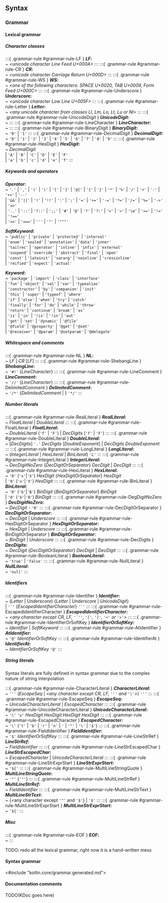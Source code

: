 ## Syntax

### Grammar

#### Lexical grammar

##### Character classes

:::{ .grammar-rule #grammar-rule-LF }
**_LF_:**  
  ~  _<unicode character Line Feed U+000A>_
:::
:::{ .grammar-rule #grammar-rule-CR }
**_CR_:**  
  ~  _<unicode character Carriage Return U+000D>_
:::
:::{ .grammar-rule #grammar-rule-WS }
**_WS_:**  
  ~  _<one of the following characters: SPACE U+0020, TAB U+0009, Form Feed U+000C>_
:::
:::{ .grammar-rule #grammar-rule-Underscore }
**_Underscore_:**  
  ~  _<unicode character Low Line U+005F>_
:::
:::{ .grammar-rule #grammar-rule-Letter }
**_Letter_:**  
  ~  _<any unicode character from classes Ll, Lm, Lo, Lt, Lu or Nl>_
:::
:::{ .grammar-rule #grammar-rule-UnicodeDigit }
**_UnicodeDigit_:**  
  ~  _<any unicode character from class Nd>_
:::
:::{ .grammar-rule #grammar-rule-LineCharacter }
**_LineCharacter_:**  
  ~  _<any unicode character excluding LF and CR>_
:::
:::{ .grammar-rule #grammar-rule-BinaryDigit }
**_BinaryDigit_:**  
  ~  `'0'` | `'1'`
:::
:::{ .grammar-rule #grammar-rule-DecimalDigit }
**_DecimalDigit_:**  
  ~  `'0'` | `'1'` | `'2'` | `'3'` | `'4'` | `'5'` | `'6'` | `'7'` | `'8'` | `'9'`
:::
:::{ .grammar-rule #grammar-rule-HexDigit }
**_HexDigit_:**  
  ~  _DecimalDigit_   
      | `'A'` | `'B'` | `'C'` | `'D'` | `'E'` | `'F'`   
      | `'a'` | `'b'` | `'c'` | `'d'` | `'e'` | `'f'`
:::

##### Keywords and operators

**_Operator_:**  
  ~  `'.'` | `','` | `'('` | `')'` | `'['` | `']'` | `'@['` | `'{'` | `'}'` | `'*'` | `'%'` | `'/'` | `'+'` | `'-'` | `'++'` | `'--'`   
      | `'&&'` | `'||'` | `'!'` | `'!!'` | `':'` | `';'` | `'='` | `'+='` | `'-='` | `'*='` | `'/='` | `'%='` | `'->'` | `'=>'`   
      | `'..'` | `'::'` | `'?::'` | `';;'` | `'#'` | `'@'` | `'?'` | `'?:'` | `'<'` | `'>'` | `'\m'` | `'>='` | `'!='` | `'!=='`   
      | `'=='` | `'==='` | `'''` | `'"'` | `'"""'`

**_SoftKeyword_:**  
  ~  `'public'` | `'private'` | `'protected'` | `'internal'`   
    | `'enum'` | `'sealed'` | `'annotation'` | `'data'` | `'inner'`   
    | `'tailrec'` | `'operator'` | `'inline'` | `'infix'` | `'external'`   
    | `'suspend'` | `'override'` | `'abstract'` | `'final'` | `'open'`   
    | `'const'` | `'lateinit'` | `'vararg'` | `'noinline'` | `'crossinline'`   
    | `'reified'` | `'expect'` | `'actual'`   

**_Keyword_:**  
  ~  `'package'` | `'import'` | `'class'` | `'interface'`   
    | `'fun'` | `'object'` | `'val'` | `'var'` | `'typealias'`   
    | `'constructor'` | `'by'` | `'companion'` | `'init'`   
    | `'this'` | `'super'` | `'typeof'` | `'where'`   
    | `'if'` | `'else'` | `'when'` | `'try'` | `'catch'`   
    | `'finally'` | `'for'` | `'do'` | `'while'` | `'throw'`   
    | `'return'` | `'continue'` | `'break'` | `'as'`   
    | `'is'` | `'in'` | `'!is'` | `'!in'` | `'out'`   
    | `'get'` | `'set'` | `'dynamic'` | `'@file'`   
    | `'@field'` | `'@property'` | `'@get'` | `'@set'`   
    | `'@receiver'` | `'@param'` | `'@setparam'` | `'@delegate'`   

##### Whitespace and comments

:::{ .grammar-rule #grammar-rule-NL }
**_NL_:**  
  ~  _LF_ | _CR_ [_LF_]
:::
:::{ .grammar-rule #grammar-rule-ShebangLine }
**_ShebangLine_:**  
  ~  `'#!'` {_LineCharacter_}
:::
:::{ .grammar-rule #grammar-rule-LineComment }
**_LineComment_:**  
  ~  `'//'` {_LineCharacter_}
:::
:::{ .grammar-rule #grammar-rule-DelimitedComment }
**_DelimitedComment_:**  
  ~  `'/*'` {_DelimitedComment_ | <any character>} `'*/'`
:::

##### Number literals

:::{ .grammar-rule #grammar-rule-RealLiteral }
**_RealLiteral_:**  
  ~  _FloatLiteral_ | _DoubleLiteral_
:::
:::{ .grammar-rule #grammar-rule-FloatLiteral }
**_FloatLiteral_:**  
  ~  _DoubleLiteral_ (`'f'` | `'F'`)
      | _DecDigits_ (`'f'` | `'F'`)
:::
:::{ .grammar-rule #grammar-rule-DoubleLiteral }
**_DoubleLiteral_:**  
  ~  [_DecDigits_] `'.'` _DecDigits_ [_DoubleExponent_]
      | _DecDigits_ _DoubleExponent_
:::
:::{ .grammar-rule #grammar-rule-LongLiteral }
**_LongLiteral_:**  
  ~  (_IntegerLiteral_ | _HexLiteral_ | _BinLiteral_) `'L'`
:::
:::{ .grammar-rule #grammar-rule-IntegerLiteral }
**_IntegerLiteral_:**  
  ~  _DecDigitNoZero_ {_DecDigitOrSeparator_} _DecDigit_
      | _DecDigit_
:::
:::{ .grammar-rule #grammar-rule-HexLiteral }
**_HexLiteral_:**  
  ~  `'0'` (`'x'`|`'X'`) _HexDigit_ {_HexDigitOrSeparator_} _HexDigit_   
      | `'0'` (`'x'`|`'X'`) _HexDigit_
:::
:::{ .grammar-rule #grammar-rule-BinLiteral }
**_BinLiteral_:**  
  ~  `'0'` (`'b'`|`'B'`) _BinDigit_ {_BinDigitOrSeparator_} _BinDigit_   
      | `'0'` (`'b'`|`'B'`) _BinDigit_
:::
:::{ .grammar-rule #grammar-rule-DegDigitNoZero }
**_DecDigitNoZero_:**  
  ~  _DecDigit_ - `'0'`
:::
:::{ .grammar-rule #grammar-rule-DecDigitOrSeparator }
**_DecDigitOrSeparator_:**  
  ~  _DecDigit_ | _Underscore_
:::
:::{ .grammar-rule #grammar-rule-HexDigitOrSeparator }
**_HexDigitOrSeparator_:**  
  ~  _HexDigit_ | _Underscore_
:::
:::{ .grammar-rule #grammar-rule-BinDigitOrSeparator }
**_BinDigitOrSeparator_:**  
  ~  _BinDigit_ | _Underscore_
:::
:::{ .grammar-rule #grammar-rule-DecDigits }
**_DecDigits_:**  
  ~  _DecDigit_ {_DecDigitOrSeparator_} _DecDigit_ | _DecDigit_
:::
:::{ .grammar-rule #grammar-rule-BooleanLiteral }
**_BooleanLiteral_:**  
  ~  `'true'` | `'false'`
:::
:::{ .grammar-rule #grammar-rule-NullLiteral }
**_NullLiteral_:**  
  ~  `'null'`
:::

##### Identifiers

:::{ .grammar-rule #grammar-rule-Identifier }
**_Identifier_:**  
  ~  (_Letter_ | _Underscore_) {_Letter_ | _Underscore_ | _UnicodeDigit_}   
      | `` '`' `` {_EscapedIdentifierCharacter_} `` '`' ``
:::
:::{ .grammar-rule #grammar-rule-EscapedIdentifierCharacter }
**_EscapedIdentifierCharacter_:**  
  ~  _<any character except CR, LF, `` '`'' ``, `'['`, `']'`, `'<'` or `'>'`>_
:::
:::{ .grammar-rule #grammar-rule-IdentifierOrSoftKey }
**_IdentifierOrSoftKey_:**  
  ~  _Identifier_ | _SoftKeyword_
:::
:::{ .grammar-rule #grammar-rule-AtIdentifier }
**_AtIdentifier_:**  
  ~  `'@'` _IdentifierOrSoftKey_
:::
:::{ .grammar-rule #grammar-rule-IdentifierAt }
**_IdentifierAt_:**  
  ~  _IdentifierOrSoftKey_ `'@'`
:::

##### String literals

Syntax literals are fully defined in syntax grammar due to the complex nature of string interpolation

:::{ .grammar-rule #grammar-rule-CharacterLiteral }
**_CharacterLiteral_:**  
  ~  `'''` (_EscapeSeq_ | _<any character except CR, LF, `'''` and `'\'`>_) `'''`
:::
:::{ .grammar-rule #grammar-rule-EscapeSeq }
**_EscapeSeq_:**  
  ~  _UnicodeCharacterLiteral_ | _EscapedCharacter_
:::
:::{ .grammar-rule #grammar-rule-UnicodeCharacterLiteral }
**_UnicodeCharacterLiteral_:**  
  ~  `'\'` `'u'` _HexDigit_ _HexDigit_ _HexDigit_ _HexDigit_
:::
:::{ .grammar-rule #grammar-rule-EscapedCharacter }
**_EscapedCharacter_:**  
  ~  `'\'` (`'t'` | `'b'` | `'r'` | `'n'` | `'` | `'"'` | `'\'` | `'$'`)
:::
:::{ .grammar-rule #grammar-rule-FieldIdentifier }
**_FieldIdentifier_:**  
  ~  `'$'` _IdentifierOrSoftKey_
:::
:::{ .grammar-rule #grammar-rule-LineStrRef }
**_LineStrRef_:**  
  ~  _FieldIdentifier_
:::
:::{ .grammar-rule #grammar-rule-LineStrEscapedChar }
**_LineStrEscapedChar_:**  
  ~  _EscapedCharacter_ | _UnicodeCharacterLiteral_
:::
:::{ .grammar-rule #grammar-rule-LineStrExprStart }
**_LineStrExprStart_:**  
  ~  `'${'`
:::
:::{ .grammar-rule #grammar-rule-MultiLineStringQuote }
**_MultiLineStringQuote_:**  
  ~  `'"'` {`'"'`}
:::
:::{ .grammar-rule #grammar-rule-MultiLineStrRef }
**_MultiLineStrRef_:**  
  ~  _FieldIdentifier_
:::
:::{ .grammar-rule #grammar-rule-MultiLineStrText }
**_MultiLineStrText_:**  
  ~  {<any character except `'"'` and `'$'`} | `'$'`
:::
:::{ .grammar-rule #grammar-rule-MultiLineStrExprStart }
**_MultiLineStrExprStart_:**  
  ~  `'${'`
:::

##### Misc

:::{ .grammar-rule #grammar-rule-EOF }
**_EOF_:**  
  ~  _<end of input>_
:::

TODO: redo all the lexical grammar, right now it is a hand-written mess

#### Syntax grammar

<#include "kotlin.core/grammar.generated.md">

#### Documentation comments

TODO(KDoc goes here)
